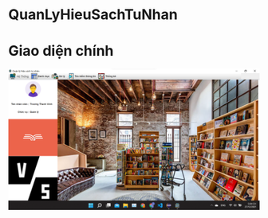 # QuanLyHieuSachTuNhan
# Giao diện chính
![Alt text](https://github.com/thanhvinh941/QuanLyHieuSachTuNhan/blob/main/BaoCao/GiaoDienChinh.png)
